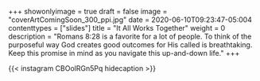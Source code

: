 +++
showonlyimage = true
draft = false
image = "coverArtComingSoon_300_ppi.jpg"
date = 2020-06-10T09:23:47-05:004
contenttypes = ["slides"]
title = "It All Works Together"
weight = 0
description = "Romans 8:28 is a favorite for a lot of people. To think of the purposeful way God creates good outcomes for His called is breathtaking. Keep this promise in mind as you navigate this up-and-down life."
+++


{{< instagram CBOolRGn5Pq hidecaption >}}